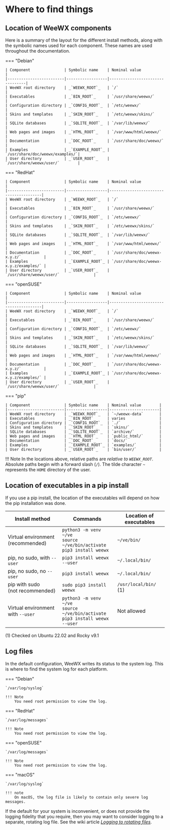 # Where to find things

## Location of WeeWX components

Here is a summary of the layout for the different install methods, along with
the symbolic names used for each component. These names are used throughout the
documentation.

=== "Debian"

    | Component               | Symbolic name    | Nominal value                   |
    |-------------------------|------------------|---------------------------------|
    | WeeWX root directory    | _`WEEWX_ROOT`_   | `/`                             |
    | Executables             | _`BIN_ROOT`_     | `/usr/share/weewx/`             |
    | Configuration directory | _`CONFIG_ROOT`_  | `/etc/weewx/`                   |
    | Skins and templates     | _`SKIN_ROOT`_    | `/etc/weewx/skins/`             |
    | SQLite databases        | _`SQLITE_ROOT`_  | `/var/lib/weewx/`               |
    | Web pages and images    | _`HTML_ROOT`_    | `/var/www/html/weewx/`          |
    | Documentation           | _`DOC_ROOT`_     | `/usr/share/doc/weewx/`         |
    | Examples                | _`EXAMPLE_ROOT`_ | `/usr/share/doc/weewx/examples/`|
    | User directory          | _`USER_ROOT`_    | `/usr/share/weewx/user/`        |

=== "RedHat"

    | Component               | Symbolic name    | Nominal value                          |
    |-------------------------|------------------|----------------------------------------|
    | WeeWX root directory    | _`WEEWX_ROOT`_   | `/`                                    |
    | Executables             | _`BIN_ROOT`_     | `/usr/share/weewx/`                    |
    | Configuration directory | _`CONFIG_ROOT`_  | `/etc/weewx/`                          |
    | Skins and templates     | _`SKIN_ROOT`_    | `/etc/weewx/skins/`                    |
    | SQLite databases        | _`SQLITE_ROOT`_  | `/var/lib/weewx/`                      |
    | Web pages and images    | _`HTML_ROOT`_    | `/var/www/html/weewx/`                 |
    | Documentation           | _`DOC_ROOT`_     | `/usr/share/doc/weewx-x.y.z/`          |
    | Examples                | _`EXAMPLE_ROOT`_ | `/usr/share/doc/weewx-x.y.z/examples/` |
    | User directory          | _`USER_ROOT`_    | `/usr/share/weewx/user/`               |

=== "openSUSE"

    | Component               | Symbolic name    | Nominal value                          |
    |-------------------------|------------------|----------------------------------------|
    | WeeWX root directory    | _`WEEWX_ROOT`_   | `/`                                    |
    | Executables             | _`BIN_ROOT`_     | `/usr/share/weewx/`                    |
    | Configuration directory | _`CONFIG_ROOT`_  | `/etc/weewx/`                          |
    | Skins and templates     | _`SKIN_ROOT`_    | `/etc/weewx/skins/`                    |
    | SQLite databases        | _`SQLITE_ROOT`_  | `/var/lib/weewx/`                      |
    | Web pages and images    | _`HTML_ROOT`_    | `/var/www/html/weewx/`                 |
    | Documentation           | _`DOC_ROOT`_     | `/usr/share/doc/weewx-x.y.z/`          |
    | Examples                | _`EXAMPLE_ROOT`_ | `/usr/share/doc/weewx-x.y.z/examples/` |
    | User directory          | _`USER_ROOT`_    | `/usr/share/weewx/user/`               |

=== "pip"

    | Component               | Symbolic name    | Nominal value        |
    |-------------------------|------------------|----------------------|
    | WeeWX root directory    | _`WEEWX_ROOT`_   | `~/weewx-data`       |
    | Executables             | _`BIN_ROOT`_     | varies               |
    | Configuration directory | _`CONFIG_ROOT`_  | `./`                 |
    | Skins and templates     | _`SKIN_ROOT`_    | `skins/`             |
    | SQLite databases        | _`SQLITE_ROOT`_  | `archive/`           |
    | Web pages and images    | _`HTML_ROOT`_    | `public_html/`       |
    | Documentation           | _`DOC_ROOT`_     | `docs/`              |
    | Examples                | _`EXAMPLE_ROOT`_ | `examples/`          |
    | User directory          | _`USER_ROOT`_    | `bin/user/`          |

!!! Note
    In the locations above, relative paths are *relative to _`WEEWX_ROOT`_*.
    Absolute paths begin with a forward slash (`/`).  The tilde character
    `~` represents the `HOME` directory of the user.


## Location of executables in a pip install

If you use a pip install, the location of the executables will depend on how
the pip installation was done.

| Install method                    | Commands                                                                     | Location of executables |
|-----------------------------------|------------------------------------------------------------------------------|-------------------------|
| Virtual environment<br/>(recommended) | `python3 -m venv ~/ve`<br/>`source ~/ve/bin/activate`<br/>`pip3 install weewx`        | `~/ve/bin/`             |
| pip, no sudo, with `--user`       | `pip3 install weewx --user`                                                  | `~/.local/bin/`         |
| pip, no sudo, no `--user`         | `pip3 install weewx`                                                         | `~/.local/bin/`         |
| pip with sudo<br/>(not recommended)   | `sudo pip3 install weewx`                                                    | `/usr/local/bin/` (1)   |
| Virtual environment with `--user` | `python3 -m venv ~/ve`<br/>`source ~/ve/bin/activate`<br/>`pip3 install weewx --user` | Not allowed             |

(1) Checked on Ubuntu 22.02 and Rocky v9.1


## Log files

In the default configuration, WeeWX writes its status to the system log.
This is where to find the system log for each platform.

=== "Debian"

    `/var/log/syslog`

    !!! Note
        You need root permission to view the log.

=== "RedHat"

    `/var/log/messages`

    !!! Note
        You need root permission to view the log.

=== "openSUSE"

    `/var/log/messages`

    !!! Note
        You need root permission to view the log.

=== "macOS"

    `/var/log/syslog`

    !!! note
        On macOS, the log file is likely to contain only severe log messages.

If the default for your system is inconvenient, or does not provide the logging
fidelity that you require, then you may want to consider logging to a separate,
rotating log file. See the wiki article 
[_Logging to rotating files_](https://github.com/weewx/weewx/wiki/WeeWX-v4-and-logging#logging-to-rotating-files).
